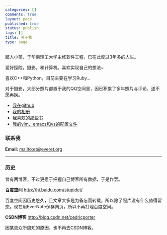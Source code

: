 ```yaml
--- 
categories: []
comments: true
layout: page
published: true
status: publish
tags: []
title: 关于我
type: page
---
```

鄙人小菜，于华南理工大学主修软件工程，已在此度过3年多的人生。

爱好探险，摄影，和计算机。喜欢实现自己的想法~

喜欢C++和Python，目前主要在学习Ruby...

对于摄影，大部分照片都置于我的QQ空间里，因已积累了多年照片与评论，遂不愿再换。

 * [我在github](https://github.com/cedricporter)
 * [我的相册](http://414112390.qzone.qq.com/#!app=4)
 * [我喜欢的那些书](http://everet.org/2012/05/favorite-books.html)
 * [我的vim、emacs和vs的配置文件](https://github.com/cedricporter/vim-emacs-setting)

### 联系我
**Email:** <mailto:et@everet.org>


* * * * *

### 历史
曾有两博客，不过更愿于把握自己博客所有数据，于是作罢。

**百度空间** <http://hi.baidu.com/stupidet/>

百度空间因历史悠久，且文章大多是为备忘而转载，所以除了照片没有什么值得留恋。现在用EverNote保存网页，所以不再打理百度空间。

**CSDN博客** <http://blog.csdn.net/cedricporter>

因某些众所周知的原因，也不再去CSDN博客。
